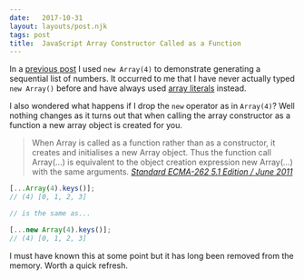 ```yaml
---
date:   2017-10-31
layout: layouts/post.njk
tags: post
title:  JavaScript Array Constructor Called as a Function
---
```


In a [previous post](/posts/2017-10-31-javascript-sequential-array-of-numbers/) I used `new Array(4)` to demonstrate generating a sequential list of numbers. It occurred to me that I have never actually typed `new Array()` before and have always used [array literals](https://developer.mozilla.org/en-US/docs/Web/JavaScript/Guide/Grammar_and_types#Array_literals) instead.

I also wondered what happens if I drop the `new` operator as in `Array(4)`? Well nothing changes as it turns out that when calling the array constructor as a function a new array object is created for you.

> When Array is called as a function rather than as a constructor, it creates and initialises a new Array object. Thus the function call Array(…) is equivalent to the object creation expression new Array(…) with the same arguments.
<cite>[Standard ECMA-262 5.1 Edition / June 2011](https://www.ecma-international.org/ecma-262/5.1/#sec-15.4.1)</cite>

```js
[...Array(4).keys()];
// (4) [0, 1, 2, 3]

// is the same as...

[...new Array(4).keys()];
// (4) [0, 1, 2, 3]

```

I must have known this at some point but it has long been removed from the memory. Worth a quick refresh.